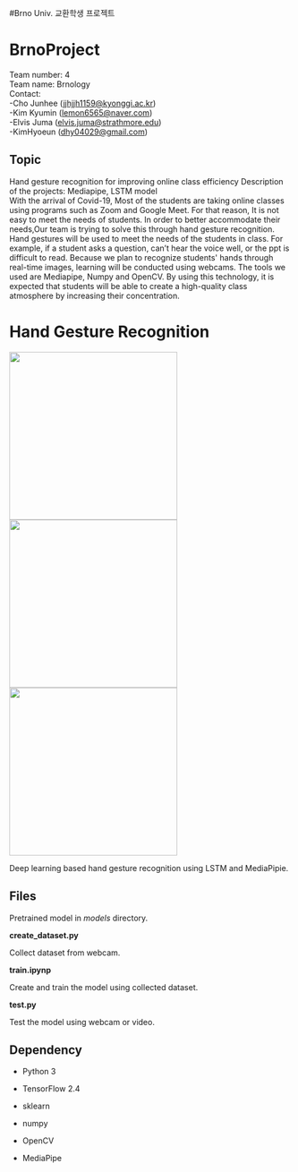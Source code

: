 
#Brno Univ. 교환학생 프로젝트

# BrnoProject 

Team number: 4  
Team name: Brnology  
Contact:  
   -Cho Junhee  (jjhjjh1159@kyonggi.ac.kr)  
   -Kim Kyumin (lemon6565@naver.com)  
   -Elvis Juma (elvis.juma@strathmore.edu)  
   -KimHyoeun (dhy04029@gmail.com)  
   
## Topic
Hand gesture recognition for improving online class efficiency
Description of the projects:      <t> Mediapipe, LSTM model  
With the arrival of Covid-19, Most of the students are taking online classes using programs such as Zoom and Google Meet. For that reason,  It is not easy to meet the needs of students. In order to better accommodate their needs,Our team is trying to solve this through hand gesture recognition. Hand gestures will be used to meet the needs of the students in class. For example, if a student asks a question, can’t hear the voice well, or the ppt is difficult to read. Because we plan to recognize students' hands through real-time images, learning will be conducted using webcams. The tools we used are Mediapipe, Numpy and OpenCV. By using this technology, it is expected that students will be able to create a high-quality class atmosphere by increasing their concentration.

# Hand Gesture Recognition
<img src="https://user-images.githubusercontent.com/83155528/182612808-93267711-f29c-4bd1-aa67-a7c10a33efd4.gif" width="300" height="300"/>                               <img src="https://user-images.githubusercontent.com/83155528/182612843-a3c1429a-ab03-47fd-8daa-96ea6c04d341.gif" width="300" height="300"/>
<img src="https://user-images.githubusercontent.com/83155528/182612858-a8fe6663-86be-4c57-9213-f741961f1ad9.gif" width="300" height="300"/>

                                                                                                           
Deep learning based hand gesture recognition using LSTM and MediaPipie.


## Files


Pretrained model in *models* directory.


**create_dataset.py**


Collect dataset from webcam.


**train.ipynp**


Create and train the model using collected dataset.


**test.py**


Test the model using webcam or video.



## Dependency


- Python 3

- TensorFlow 2.4

- sklearn

- numpy

- OpenCV

- MediaPipe

